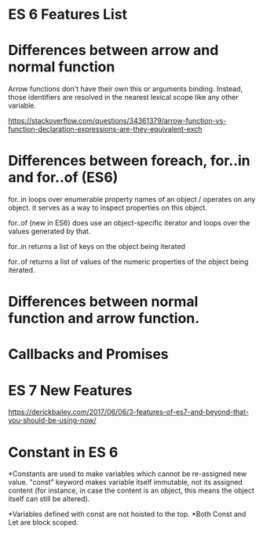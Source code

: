 
# ES 6 Features List

# Differences between arrow and normal function 
Arrow functions don't have their own this or arguments binding.  Instead, those identifiers are resolved in the nearest lexical scope like any other variable.

https://stackoverflow.com/questions/34361379/arrow-function-vs-function-declaration-expressions-are-they-equivalent-exch

# Differences between foreach, for..in and for..of (ES6)

for..in loops over enumerable property names of an object / operates on any object. it serves as a way to inspect properties on this object.

for..of (new in ES6) does use an object-specific iterator and loops over the values generated by that.

for..in returns a list of keys on the object being iterated

for..of returns a list of values of the numeric properties of the object being iterated.

# Differences between normal function and arrow function.


# Callbacks and Promises

# ES 7 New Features
https://derickbailey.com/2017/06/06/3-features-of-es7-and-beyond-that-you-should-be-using-now/

# Constant in ES 6
*Constants are used to make variables which cannot be re-assigned new value. "const" keyword makes variable itself immutable, not its assigned content (for instance, in case the content is an object, this means the object itself can still be altered).

*Variables defined with const are not hoisted to the top.
*Both Const and Let are block scoped.
